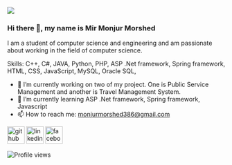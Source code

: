 ![](https://media-exp1.licdn.com/dms/image/D5616AQHuPyUr6iWVeA/profile-displaybackgroundimage-shrink_350_1400/0/1664218077763?e=1673481600&v=beta&t=YyP4OvJ3luUKSOg8NddO6Wbxpy_fGG3rJPjJJ7BkhzQ)
### Hi there 👋, my name is Mir Monjur Morshed


I am a student of computer science and engineering and am passionate about working in the field of computer science.

Skills: C++, C#, JAVA, Python, PHP, ASP .Net framework, Spring framework, HTML, CSS, JavaScript, MySQL, Oracle SQL,

- 🔭 I’m currently working on two of my project. One is Public Service Management and another is Travel Management System. 
- 🌱 I’m currently learning ASP .Net framework, Spring framework, Javascript 
- 📫 How to reach me: monjurmorshed386@gmail.com  


[<img src='https://cdn.jsdelivr.net/npm/simple-icons@3.0.1/icons/github.svg' alt='github' height='40'>](https://github.com/Monjur6)  [<img src='https://cdn.jsdelivr.net/npm/simple-icons@3.0.1/icons/linkedin.svg' alt='linkedin' height='40'>](https://www.linkedin.com/in/mirmonjur/)  [<img src='https://cdn.jsdelivr.net/npm/simple-icons@3.0.1/icons/facebook.svg' alt='facebook' height='40'>](https://www.facebook.com/mir.moniur.morshed)  

![Profile views](https://gpvc.arturio.dev/Monjur6)  
